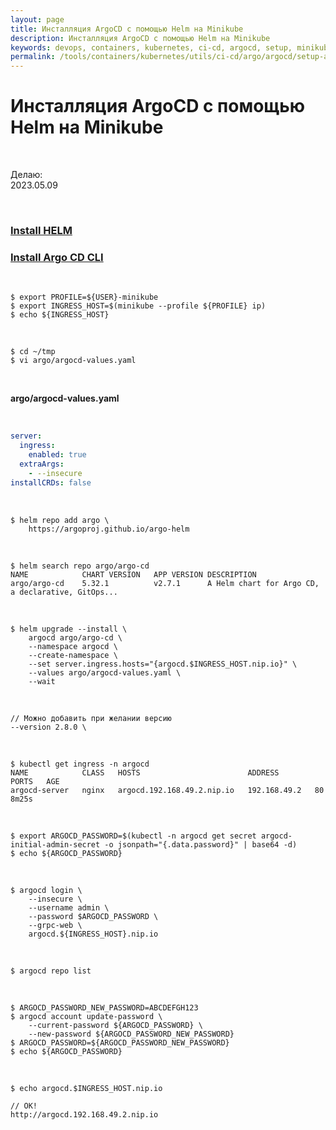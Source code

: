 ```yaml
---
layout: page
title: Инсталляция ArgoCD с помощью Helm на Minikube
description: Инсталляция ArgoCD с помощью Helm на Minikube
keywords: devops, containers, kubernetes, ci-cd, argocd, setup, minikube, helm
permalink: /tools/containers/kubernetes/utils/ci-cd/argo/argocd/setup-argocd-using-helm/
---
```


# Инсталляция ArgoCD с помощью Helm на Minikube

<br/>

Делаю:  
2023.05.09

<br/>

### [Install HELM](/tools/containers/kubernetes/utils/helm/setup/)

### [Install Argo CD CLI](/tools/containers/kubernetes/utils/ci-cd/argo/argocd/setup/cli/)

<br/>

```
$ export PROFILE=${USER}-minikube
$ export INGRESS_HOST=$(minikube --profile ${PROFILE} ip)
$ echo ${INGRESS_HOST}
```

<br/>

```
$ cd ~/tmp
$ vi argo/argocd-values.yaml
```

<br/>

**argo/argocd-values.yaml**

<br/>

```yaml
server:
  ingress:
    enabled: true
  extraArgs:
    - --insecure
installCRDs: false
```

<br/>

```
$ helm repo add argo \
    https://argoproj.github.io/argo-helm
```

<br/>

```
$ helm search repo argo/argo-cd
NAME        	CHART VERSION	APP VERSION	DESCRIPTION
argo/argo-cd	5.32.1       	v2.7.1     	A Helm chart for Argo CD, a declarative, GitOps...
```

<br/>

```
$ helm upgrade --install \
    argocd argo/argo-cd \
    --namespace argocd \
    --create-namespace \
    --set server.ingress.hosts="{argocd.$INGRESS_HOST.nip.io}" \
    --values argo/argocd-values.yaml \
    --wait
```

<br/>

```
// Можно добавить при желании версию
--version 2.8.0 \
```

<br/>

```
$ kubectl get ingress -n argocd
NAME            CLASS   HOSTS                        ADDRESS        PORTS   AGE
argocd-server   nginx   argocd.192.168.49.2.nip.io   192.168.49.2   80      8m25s
```

<!-- <br/>

```
// Если понадобится обновить
// $ helm upgrade argocd --set server.ingress.hosts="{argocd.$INGRESS_HOST.nip.io}" --namespace argocd argo/argo-cd
``` -->

<br/>

```
$ export ARGOCD_PASSWORD=$(kubectl -n argocd get secret argocd-initial-admin-secret -o jsonpath="{.data.password}" | base64 -d)
$ echo ${ARGOCD_PASSWORD}
```

<br/>

```
$ argocd login \
    --insecure \
    --username admin \
    --password $ARGOCD_PASSWORD \
    --grpc-web \
    argocd.${INGRESS_HOST}.nip.io
```

<br/>

```
$ argocd repo list
```

<br/>

```
$ ARGOCD_PASSWORD_NEW_PASSWORD=ABCDEFGH123
$ argocd account update-password \
    --current-password ${ARGOCD_PASSWORD} \
    --new-password ${ARGOCD_PASSWORD_NEW_PASSWORD}
$ ARGOCD_PASSWORD=${ARGOCD_PASSWORD_NEW_PASSWORD}
$ echo ${ARGOCD_PASSWORD}
```

<br/>

```
$ echo argocd.$INGRESS_HOST.nip.io
```

```
// OK!
http://argocd.192.168.49.2.nip.io
```
